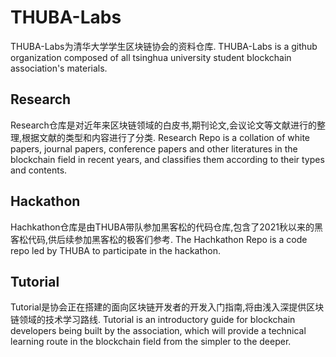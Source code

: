 # THUBA-Labs
THUBA-Labs为清华大学学生区块链协会的资料仓库.
THUBA-Labs is a github organization composed of all tsinghua university student blockchain association's materials.

## Research
Research仓库是对近年来区块链领域的白皮书,期刊论文,会议论文等文献进行的整理,根据文献的类型和内容进行了分类.
Research Repo is a collation of white papers, journal papers, conference papers and other literatures in the blockchain field in recent years, and classifies them according to their types and contents.

## Hackathon
Hachkathon仓库是由THUBA带队参加黑客松的代码仓库,包含了2021秋以来的黑客松代码,供后续参加黑客松的极客们参考.
The Hachkathon Repo is a code repo led by THUBA to participate in the hackathon.

## Tutorial
Tutorial是协会正在搭建的面向区块链开发者的开发入门指南,将由浅入深提供区块链领域的技术学习路线.
Tutorial is an introductory guide for blockchain developers being built by the association, which will provide a technical learning route in the blockchain field from the simpler to the deeper.